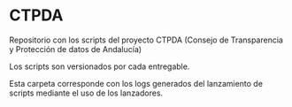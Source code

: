 # CTPDA

Repositorio con los scripts del proyecto CTPDA (Consejo de Transparencia y Protección de datos de Andalucía)

Los scripts son versionados por cada entregable.

Esta carpeta corresponde con los logs generados del lanzamiento de scripts mediante el uso de los lanzadores.